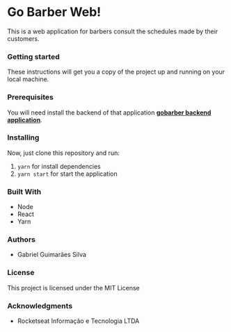 # Go Barber Web!
This is a web application for barbers consult the schedules made by their customers.

### Getting started
These instructions will get you a copy of the project up and running on your local machine.

### Prerequisites
You will need install the backend of that application [__gobarber backend application__](https://github.com/gu1ma/gobarber-backend).

### Installing
Now, just clone this repository and run: 
1. `yarn` for install dependencies
2. `yarn start` for start the application

### Built With
- Node 
- React
- Yarn

### Authors
- Gabriel Guimarães Silva

### License
This project is licensed under the MIT License

### Acknowledgments
- Rocketseat Informação e Tecnologia LTDA

